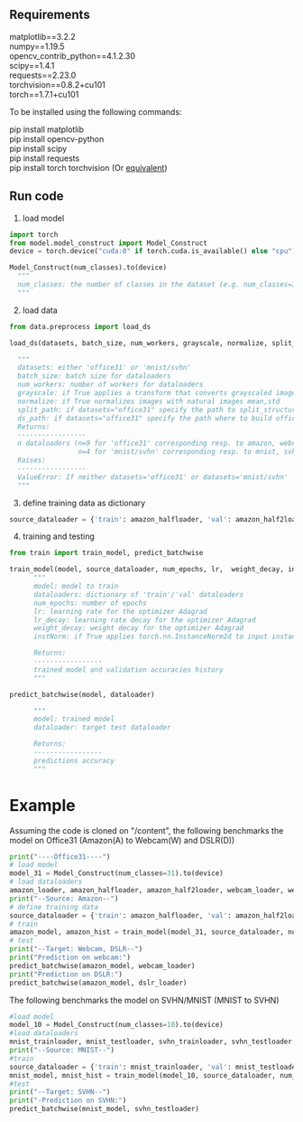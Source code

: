 ## Requirements ##

matplotlib==3.2.2  
numpy==1.19.5  
opencv_contrib_python==4.1.2.30  
scipy==1.4.1  
requests==2.23.0  
torchvision==0.8.2+cu101  
torch==1.7.1+cu101

To be installed using the following commands:

pip install matplotlib  
pip install opencv-python  
pip install scipy  
pip install requests  
pip install torch torchvision (Or [equivalent](https://pytorch.org/get-started/locally/))

## Run code ##


1. load model

```python
import torch
from model.model_construct import Model_Construct
device = torch.device("cuda:0" if torch.cuda.is_available() else "cpu")

Model_Construct(num_classes).to(device)
  """
  num_classes: the number of classes in the dataset (e.g. num_classes=31 for "Office31" and num_classes=10 for "MNIST/SVHN")
  """
```

2. load data

```python
from data.preprocess import load_ds

load_ds(datasets, batch_size, num_workers, grayscale, normalize, split_path, ds_path)

  """
  datasets: either 'office31' or 'mnist/svhn'
  batch_size: batch size for dataloaders
  num_workers: number of workers for dataloaders
  grayscale: if True applies a transform that converts grayscaled images (1-channel) to RGB images (3-channels) (recommended for 'mnist/svhn')
  normalize: if True normalizes images with natural images mean,std
  split_path: if datasets="office31" specify the path to split_structure folder
  ds_path: if datasets="office31" specify the path where to build office31 splits
  Returns:
  -----------------
  n dataloaders (n=9 for 'office31' corresponding resp. to amazon, webcam, dslr * full(target test), half_1(source train), half_2(source validation)
                 n=4 for 'mnist/svhn' corresponding resp. to mnist, svhn * train,val/test)
  Raises:
  -----------------
  ValueError: If neither datasets='office31' or datasets='mnist/svhn'
  """
  ```

3. define training data as dictionary

```python
source_dataloader = {'train': amazon_halfloader, 'val': amazon_half2loader}
```

4. training and testing

```python
from train import train_model, predict_batchwise

train_model(model, source_dataloader, num_epochs, lr,  weight_decay, instNorm)
      """
      model: model to train
      dataloaders: dictionary of 'train'/'val' dataloaders
      num_epochs: number of epochs
      lr: learning rate for the optimizer Adagrad
      lr_decay: learning rate decay for the optimizer Adagrad
      weight_decay: weight decay for the optimizer Adagrad
      instNorm: if True applies torch.nn.InstanceNorm2d to input instances (recommended for 'mnist/svhn')

      Returns:
      -----------------
      trained model and validation accuracies history
      """

predict_batchwise(model, dataloader)

      """
      model: trained model
      dataloader: target test dataloader

      Returns:
      -----------------
      predictions accuracy
      """
   ```
    
# Example # 

Assuming the code is cloned on "/content", the following benchmarks the model on Office31 (Amazon(A) to Webcam(W) and DSLR(D))

```python
print("----Office31----")
# load model
model_31 = Model_Construct(num_classes=31).to(device)
# load dataloaders
amazon_loader, amazon_halfloader, amazon_half2loader, webcam_loader, webcam_halfloader, webcam_half2loader, dslr_loader, dslr_halfloader, dslr_half2loader = load_ds(datasets="office31", batch_size=64, num_workers=4, grayscale=False, normalize=False, split_path=os.path.join("/content", "data/splits_structure"), ds_path=os.path.join("/content", "data/Office31"))
print("--Source: Amazon--")
# define training data
source_dataloader = {'train': amazon_halfloader, 'val': amazon_half2loader}
# train
amazon_model, amazon_hist = train_model(model_31, source_dataloader, num_epochs=200, lr=0.001,  weight_decay=0.0001, instNorm=False)
# test
print("--Target: Webcam, DSLR--")
print("Prediction on webcam:")
predict_batchwise(amazon_model, webcam_loader)
print("Prediction on DSLR:")
predict_batchwise(amazon_model, dslr_loader)
```
The following benchmarks the model on SVHN/MNIST (MNIST to SVHN)

```python
#load model
model_10 = Model_Construct(num_classes=10).to(device)
#load dataloaders
mnist_trainloader, mnist_testloader, svhn_trainloader, svhn_testloader = load_ds(datasets="mnist/svhn", batch_size=64, num_workers=4, grayscale = True, normalize = False)
print("--Source: MNIST--")
#train
source_dataloader = {'train': mnist_trainloader, 'val': mnist_testloader}
mnist_model, mnist_hist = train_model(model_10, source_dataloader, num_epochs=40, lr=0.00025, weight_decay=0, instNorm=True)
#test
print("--Target: SVHN--")
print("-Prediction on SVHN:")
predict_batchwise(mnist_model, svhn_testloader)
```  
